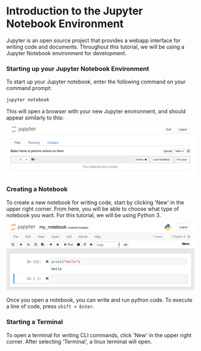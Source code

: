 Introduction to the Jupyter Notebook Environment
===


Jupyter is an open source project that provides a webapp interface for writing code and documents. Throughout this tutorial, we will be using a Jupyter Notebook environment for development. 

### Starting up your Jupyter Notebook Environment

To start up your Jupyter notebook, enter the following command on your command prompt:
```bash
jupyter notebook
```

This will open a browser with your new Jupyter environment, and should appear similarly to this: 

![jupyter notebook](images/jupyter1.png "Initial Jupyter Interface")

### Creating a Notebook

To create a new notebook for writing code, start by clicking 'New' in the upper right corner. From here, you will be able to choose what type of notebook you want. For this tutorial, we will be using Python 3. 

![jupyter notebook](images/jupyter2.png "Jupyter Notebook")

Once you open a notebook, you can write and run python code. To execute a line of code, press `shift + Enter`. 

### Starting a Terminal

To open a terminal for writing CLI commands, click 'New' in the upper right corner. After selecting 'Terminal', a linux terminal will open. 
